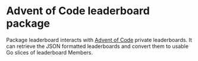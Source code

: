 # Advent of Code leaderboard package

Package leaderboard interacts with [Advent of Code](https://adventofcode.com/)
private leaderboards. It can retrieve the JSON formatted leaderboards and
convert them to usable Go slices of leaderboard Members.
